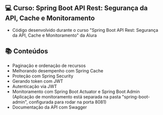 ## 💻 Curso: Spring Boot API Rest: Segurança da API, Cache e Monitoramento
- Código desenvolvido durante o curso "Spring Boot API Rest: Segurança da API, Cache e Monitoramento" da Alura
## :books: Conteúdos
- Paginação e ordenação de recursos 
- Melhorando desempenho com Spring Cache
- Proteção com Spring Security
- Gerando token com JWT
- Autenticação via JWT
- Monitoramento com Spring Boot Actuator e Spring Boot Admin 
	(Aplicação de monitoramento está separada na pasta "spring-boot-admin", configurada para rodar na porta 8081)
- Documentação da API com Swagger